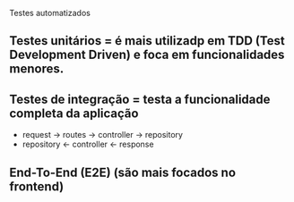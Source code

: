 Testes automatizados

## Testes unitários = é mais utilizadp em TDD (Test Development Driven) e foca em funcionalidades menores.
## Testes de integração = testa a funcionalidade completa da aplicação
- request -> routes -> controller -> repository
- repository <- controller <- response

## End-To-End (E2E) (são mais focados no frontend)
